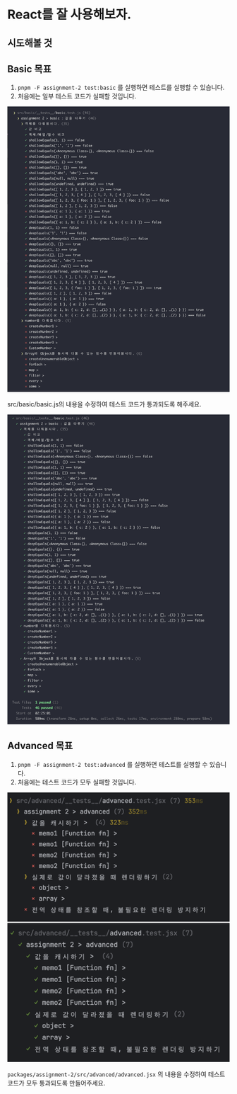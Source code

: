 # React를 잘 사용해보자.

## 시도해볼 것

## Basic 목표

1. `pnpm -F assignment-2 test:basic` 를 실행하면 테스트를 실행할 수 있습니다.
2. 처음에는 일부 테스트 코드가 실패할 것입니다.

<img src="./img/week2-basic1.png"/>

src/basic/basic.js의 내용을 수정하여 테스트 코드가 통과되도록 해주세요.

<img src="./img/week2-basic2.png"/>

## Advanced 목표

1. `pnpm -F assignment-2 test:advanced` 를 실행하면 테스트를 실행할 수 있습니다.
2. 처음에는 테스트 코드가 모두 실패할 것입니다.

<img src="./img/week2-advanced1.png"/>

<img src="./img/week2-advanced2.png"/>

`packages/assignment-2/src/advanced/advanced.jsx` 의 내용을 수정하여 테스트 코드가 모두 통과되도록 만들어주세요.
